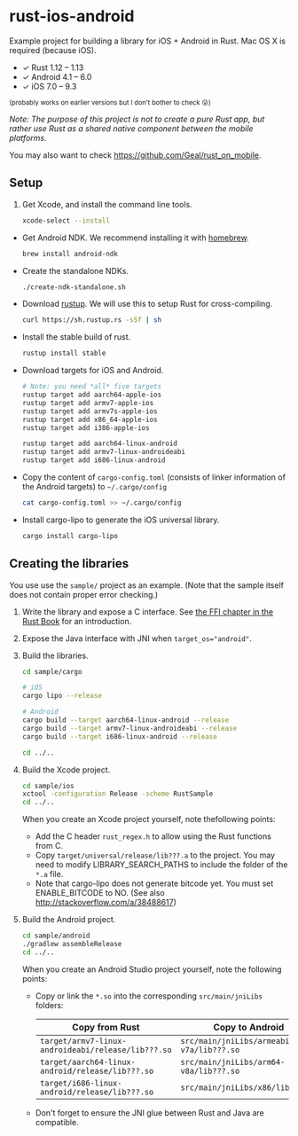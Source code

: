 rust-ios-android
================

Example project for building a library for iOS + Android in Rust. Mac OS X is
required (because iOS).

* ✓ Rust 1.12 – 1.13
* ✓ Android 4.1 – 6.0
* ✓ iOS 7.0 – 9.3

<small>(probably works on earlier versions but I don't bother to check 😛)</small>

*Note: The purpose of this project is not to create a pure Rust app, but rather
use Rust as a shared native component between the mobile platforms.*

You may also want to check <https://github.com/Geal/rust_on_mobile>.

Setup
-----

1. Get Xcode, and install the command line tools.

    ```sh
    xcode-select --install
    ```

* Get Android NDK. We recommend installing it with [homebrew](http://brew.sh/).

    ```sh
    brew install android-ndk
    ```

* Create the standalone NDKs.

    ```sh
    ./create-ndk-standalone.sh
    ```

* Download [rustup](https://www.rustup.rs/). We will use this to setup Rust for
   cross-compiling.

    ```sh
    curl https://sh.rustup.rs -sSf | sh
    ```

* Install the stable build of rust.

    ```sh
    rustup install stable
    ```

* Download targets for iOS and Android.

    ```sh
    # Note: you need *all* five targets
    rustup target add aarch64-apple-ios
    rustup target add armv7-apple-ios
    rustup target add armv7s-apple-ios
    rustup target add x86_64-apple-ios
    rustup target add i386-apple-ios

    rustup target add aarch64-linux-android
    rustup target add armv7-linux-androideabi
    rustup target add i686-linux-android
    ```

* Copy the content of `cargo-config.toml` (consists of linker information of
   the Android targets) to `~/.cargo/config`

    ```sh
    cat cargo-config.toml >> ~/.cargo/config
    ```

* Install cargo-lipo to generate the iOS universal library.

    ```sh
    cargo install cargo-lipo
    ```

Creating the libraries
----------------------

You use use the `sample/` project as an example. (Note that the sample itself
does not contain proper error checking.)

1. Write the library and expose a C interface. See [the FFI chapter in the Rust
   Book](http://doc.rust-lang.org/book/ffi.html) for an introduction.

2. Expose the Java interface with JNI when `target_os="android"`.

3. Build the libraries.

    ```sh
    cd sample/cargo

    # iOS
    cargo lipo --release

    # Android
    cargo build --target aarch64-linux-android --release
    cargo build --target armv7-linux-androideabi --release
    cargo build --target i686-linux-android --release

    cd ../..
    ```

4. Build the Xcode project.

    ```sh
    cd sample/ios
    xctool -configuration Release -scheme RustSample
    cd ../..
    ```

    When you create an Xcode project yourself, note thefollowing points:

    * Add the C header `rust_regex.h` to allow using the Rust functions from C.
    * Copy `target/universal/release/lib???.a` to the project. You may need
      to modify LIBRARY_SEARCH_PATHS to include the folder of the `*.a` file.
    * Note that cargo-lipo does not generate bitcode yet. You must set
      ENABLE_BITCODE to NO. (See also <http://stackoverflow.com/a/38488617>)

5. Build the Android project.

    ```sh
    cd sample/android
    ./gradlew assembleRelease
    cd ../..
    ```

    When you create an Android Studio project yourself, note the following
    points:

    * Copy or link the `*.so` into the corresponding `src/main/jniLibs` folders:

        Copy from Rust | Copy to Android
        ---|---
        `target/armv7-linux-androideabi/release/lib???.so` | `src/main/jniLibs/armeabi-v7a/lib???.so`
        `target/aarch64-linux-android/release/lib???.so` | `src/main/jniLibs/arm64-v8a/lib???.so`
        `target/i686-linux-android/release/lib???.so` | `src/main/jniLibs/x86/lib???.so`

    * Don't forget to ensure the JNI glue between Rust and Java are compatible.
